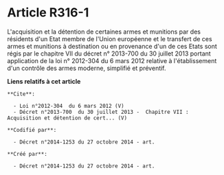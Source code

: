 # Article R316-1

L'acquisition et la détention de certaines armes et munitions par des résidents d'un Etat membre de l'Union européenne et le
transfert de ces armes et munitions à destination ou en provenance d'un de ces Etats sont régis par le chapitre VII du décret
n° 2013-700 du 30 juillet 2013 portant application de la loi n° 2012-304 du 6 mars 2012 relative à l'établissement d'un
contrôle des armes moderne, simplifié et préventif.

**Liens relatifs à cet article**

	**Cite**:

	  - Loi n°2012-304  du 6 mars 2012 (V)
	  - Décret n°2013-700  du 30 juillet 2013 -  Chapitre VII : Acquisition et détention de cert... (V)

	**Codifié par**:

	  - Décret n°2014-1253 du 27 octobre 2014 - art.

	**Créé par**:

	  - Décret n°2014-1253 du 27 octobre 2014 - art.
